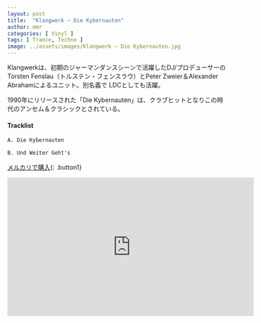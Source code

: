```yaml
---
layout: post
title:  "Klangwerk – Die Kybernauten"
author: mmr
categories: [ Vinyl ]
tags: [ Trance, Techno ]
image: ../assets/images/Klangwerk – Die Kybernauten.jpg
---
```


Klangwerkは、初期のジャーマンダンスシーンで活躍したDJ/プロデューサーのTorsten Fenslau（トルステン・フェンスラウ）とPeter Zweier＆Alexander Abrahamによるユニット。別名義で LDCとしても活躍。

1990年にリリースされた「Die Kybernauten」は、クラブヒットとなりこの時代のアンセム＆クラシックとされている。

#### Tracklist
```md
A. Die Kybernauten

B. Und Weiter Geht's
```

[メルカリで購入](https://jp.mercari.com/item/m15180946021?afid=6142608987){: .button1}

<iframe width="560" height="315" src="https://www.youtube.com/embed/1yFX1P3LDqg?si=rCuaETxcFHSnxyDO" title="YouTube video player" frameborder="0" allow="accelerometer; autoplay; clipboard-write; encrypted-media; gyroscope; picture-in-picture; web-share" referrerpolicy="strict-origin-when-cross-origin" allowfullscreen></iframe>